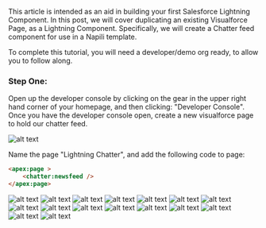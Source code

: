 This article is intended as an aid in building your first Salesforce Lightning Component. In this post, we will cover duplicating
an existing Visualforce Page, as a Lightning Component. Specifically, we will create a Chatter feed component for use in a Napili template.

To complete this tutorial, you will need a developer/demo org ready, to allow you to follow along.

### Step One:

Open up the developer console by clicking on the gear in the upper right hand corner of your homepage, and then clicking: "Developer Console". Once you have the developer console open, create a new visualforce page to hold our chatter feed.

![alt text](https://s3-us-west-2.amazonaws.com/salesforcejeff/component1/1.png)

Name the page "Lightning Chatter", and add the following code to page:

```html
<apex:page >
    <chatter:newsfeed />
</apex:page>
```

![alt text](https://s3-us-west-2.amazonaws.com/salesforcejeff/component1/2.png)
![alt text](https://s3-us-west-2.amazonaws.com/salesforcejeff/component1/3.1.png)
![alt text](https://s3-us-west-2.amazonaws.com/salesforcejeff/component1/3.2.png)
![alt text](https://s3-us-west-2.amazonaws.com/salesforcejeff/component1/4.png)
![alt text](https://s3-us-west-2.amazonaws.com/salesforcejeff/component1/5.png)
![alt text](https://s3-us-west-2.amazonaws.com/salesforcejeff/component1/6.png)
![alt text](https://s3-us-west-2.amazonaws.com/salesforcejeff/component1/7.png)
![alt text](https://s3-us-west-2.amazonaws.com/salesforcejeff/component1/8.png)
![alt text](https://s3-us-west-2.amazonaws.com/salesforcejeff/component1/9.png)
![alt text](https://s3-us-west-2.amazonaws.com/salesforcejeff/component1/10.png)
![alt text](https://s3-us-west-2.amazonaws.com/salesforcejeff/component1/11.png)
![alt text](https://s3-us-west-2.amazonaws.com/salesforcejeff/component1/12.png)
![alt text](https://s3-us-west-2.amazonaws.com/salesforcejeff/component1/13.png)
![alt text](https://s3-us-west-2.amazonaws.com/salesforcejeff/component1/14.png)
![alt text](https://s3-us-west-2.amazonaws.com/salesforcejeff/component1/15.png)
![alt text](https://s3-us-west-2.amazonaws.com/salesforcejeff/component1/16.png)

